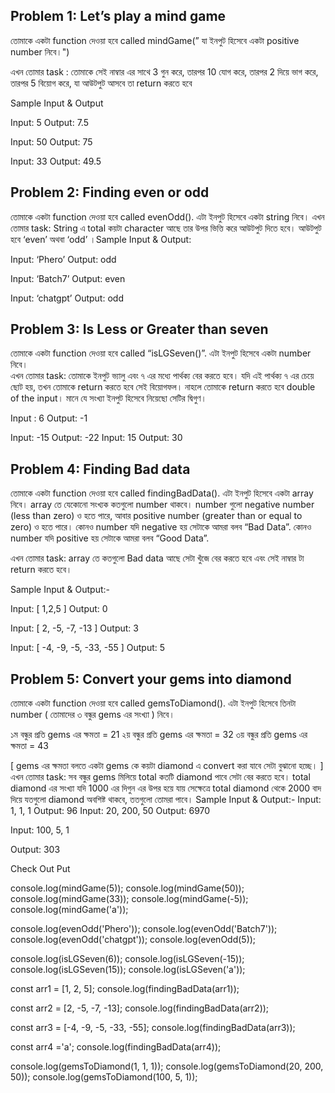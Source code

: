 ## Problem 1: Let’s play a mind game
তোমাকে একটা function দেওয়া হবে called mindGame(” যা ইনপুট হিসেবে একটা positive number নিবে।")

এখন তোমার task : তোমাকে সেই নাম্বার এর সাথে 3 গুন করে, তারপর 10 যোগ করে, তারপর 2 দিয়ে ভাগ করে, তারপর 5 বিয়োগ করে, যা আউটপুট আসবে তা return করতে হবে

Sample Input & Output

Input: 5
Output: 7.5

Input: 50
Output: 75

Input: 33
Output: 49.5


## Problem 2: Finding even or odd

তোমাকে একটা function দেওয়া হবে called evenOdd(). এটা ইনপুট হিসেবে একটা string নিবে। 
এখন তোমার task: String এ total কয়টা character আছে তার উপর ভিত্তি করে আউটপুট দিতে হবে। আউটপুট হবে ‘even’ অথবা ‘odd’ ।Sample Input & Output:



Input: ‘Phero’
Output: odd

Input: ‘Batch7’
Output: even

Input: ‘chatgpt’
Output: odd



## Problem 3: Is Less or Greater than seven
তোমাকে একটা function দেওয়া হবে called “isLGSeven()”. এটা ইনপুট হিসেবে একটা number নিবে।  
এখন তোমার task: তোমাকে ইনপুট ভ্যালু এবং ৭ এর মধ্যে পার্থক্য বের করতে হবে। যদি এই পার্থক্য ৭ এর চেয়ে ছোট হয়, তখন তোমাকে return করতে হবে সেই বিয়োগফল। নাহলে তোমাকে return করতে হবে double of the input। মানে যে সংখ্যা ইনপুট হিসেবে নিয়েছো সেটির দ্বিগুণ।

Input : 6
Output: -1

Input: -15
Output: -22
Input: 15
Output: 30


## Problem 4: Finding Bad data


তোমাকে একটা function দেওয়া হবে called findingBadData(). এটা ইনপুট হিসেবে একটা array নিবে। array তে যেকোনো সংখ্যক কতগুলো number থাকবে। number গুলো negative number (less than zero) ও হতে পারে, আবার positive number (greater than or equal to zero) ও হতে পারে। কোনও number যদি negative হয় সেটাকে আমরা বলব “Bad Data”. কোনও number যদি positive হয় সেটাকে আমরা বলব “Good Data”. 

এখন তোমার task: array তে কতগুলো Bad data আছে সেটা খুঁজে বের করতে হবে এবং সেই নাম্বার টা return করতে হবে।



Sample Input & Output:-

Input: [ 1,2,5 ]
Output: 0


Input: [ 2, -5, -7, -13 ]
Output: 3



Input: [ -4, -9, -5, -33, -55 ]
Output: 5



## Problem 5: Convert your gems into diamond


তোমাকে একটা function দেওয়া হবে called gemsToDiamond(). এটা ইনপুট হিসেবে তিনটা number ( তোমাদের ৩ বন্ধুর gems এর সংখ্যা ) নিবে। 

১ম বন্ধুর প্রতি gems এর ক্ষমতা = 21
২য় বন্ধুর প্রতি gems এর ক্ষমতা = 32
৩য় বন্ধুর প্রতি gems এর ক্ষমতা = 43

[ gems এর ক্ষমতা বলতে একটা gems কে কয়টা diamond এ convert করা যাবে সেটা বুঝানো হচ্ছে। ]
এখন তোমার task: সব বন্ধুর gems মিলিয়ে total কতটি diamond পাবে সেটা বের করতে হবে। total diamond এর সংখ্যা যদি 1000 এর দিগুন এর উপর হয়ে যায় সেক্ষেত্রে total diamond থেকে 2000 বাদ দিয়ে যতগুলো diamond অবশিষ্ট থাকবে, ততগুলো তোমরা পাবে।
Sample Input & Output:-
Input: 1, 1, 1
Output: 96
Input: 20, 200, 50
Output: 6970



Input: 100, 5, 1

Output: 303



Check Out Put 




console.log(mindGame(5));
console.log(mindGame(50));
console.log(mindGame(33));
console.log(mindGame(-5));
console.log(mindGame('a'));


console.log(evenOdd('Phero'));
console.log(evenOdd('Batch7'));
console.log(evenOdd('chatgpt'));
console.log(evenOdd(5));

console.log(isLGSeven(6));
console.log(isLGSeven(-15));
console.log(isLGSeven(15));
console.log(isLGSeven('a'));

const arr1 = [1, 2, 5];
console.log(findingBadData(arr1));

const arr2 = [2, -5, -7, -13];
console.log(findingBadData(arr2));

const arr3 = [-4, -9, -5, -33, -55];
console.log(findingBadData(arr3));

const arr4  ='a';
console.log(findingBadData(arr4));


console.log(gemsToDiamond(1, 1, 1));
console.log(gemsToDiamond(20, 200, 50));
console.log(gemsToDiamond(100, 5, 1));

